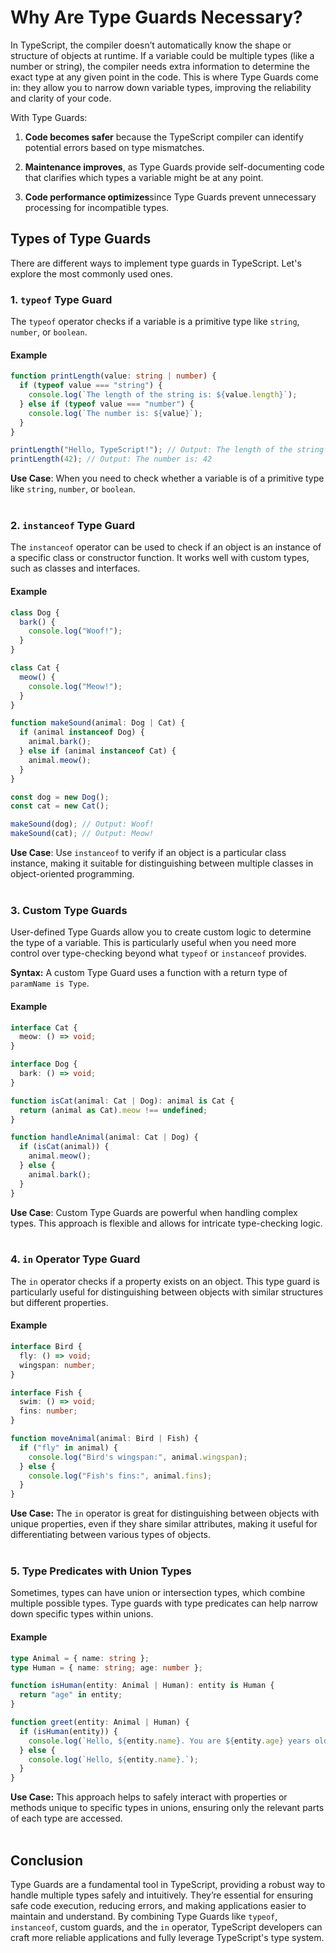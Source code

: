 # Why Are Type Guards Necessary?

In TypeScript, the compiler doesn’t automatically know the shape or structure of objects at runtime. If a variable could be multiple types (like a number or string), the compiler needs extra information to determine the exact type at any given point in the code. This is where Type Guards come in: they allow you to narrow down variable types, improving the reliability and clarity of your code.

With Type Guards:

1. **Code becomes safer** because the TypeScript compiler can identify potential errors based on type mismatches.

2. **Maintenance improves**, as Type Guards provide self-documenting code that clarifies which types a variable might be at any point.
  
3. **Code performance optimizes**since Type Guards prevent unnecessary processing for incompatible types.

## Types of Type Guards
There are different ways to implement type guards in TypeScript. Let's explore the most commonly used ones.

### 1. `typeof` Type Guard

The `typeof` operator checks if a variable is a primitive type like `string`, `number`, or `boolean`.

#### Example

```typescript
function printLength(value: string | number) {
  if (typeof value === "string") {
    console.log(`The length of the string is: ${value.length}`);
  } else if (typeof value === "number") {
    console.log(`The number is: ${value}`);
  }
}

printLength("Hello, TypeScript!"); // Output: The length of the string is: 18
printLength(42); // Output: The number is: 42
```

**Use Case**: When you need to check whether a variable is of a primitive type like `string`, `number`, or `boolean`.
</br>
</br>

### 2. `instanceof` Type Guard

The `instanceof` operator can be used to check if an object is an instance of a specific class or constructor function. It works well with custom types, such as classes and interfaces.

#### Example

```typeScript
class Dog {
  bark() {
    console.log("Woof!");
  }
}

class Cat {
  meow() {
    console.log("Meow!");
  }
}

function makeSound(animal: Dog | Cat) {
  if (animal instanceof Dog) {
    animal.bark();
  } else if (animal instanceof Cat) {
    animal.meow();
  }
}

const dog = new Dog();
const cat = new Cat();

makeSound(dog); // Output: Woof!
makeSound(cat); // Output: Meow!
```
**Use Case**: Use `instanceof` to verify if an object is a particular class instance, making it suitable for distinguishing between multiple classes in object-oriented programming.
</br>
</br>

### 3. Custom Type Guards

User-defined Type Guards allow you to create custom logic to determine the type of a variable. This is particularly useful when you need more control over type-checking beyond what `typeof` or `instanceof` provides.

**Syntax:** A custom Type Guard uses a function with a return type of `paramName is Type`.

#### Example

```typeScript
interface Cat {
  meow: () => void;
}

interface Dog {
  bark: () => void;
}

function isCat(animal: Cat | Dog): animal is Cat {
  return (animal as Cat).meow !== undefined;
}

function handleAnimal(animal: Cat | Dog) {
  if (isCat(animal)) {
    animal.meow();
  } else {
    animal.bark();
  }
}
```
**Use Case**: Custom Type Guards are powerful when handling complex types. This approach is flexible and allows for intricate type-checking logic.
</br>
</br>

### 4. `in` Operator Type Guard

The `in` operator checks if a property exists on an object. This type guard is particularly useful for distinguishing between objects with similar structures but different properties.

#### Example

```typeScript
interface Bird {
  fly: () => void;
  wingspan: number;
}

interface Fish {
  swim: () => void;
  fins: number;
}

function moveAnimal(animal: Bird | Fish) {
  if ("fly" in animal) {
    console.log("Bird's wingspan:", animal.wingspan);
  } else {
    console.log("Fish's fins:", animal.fins);
  }
}
```

**Use Case:** The `in` operator is great for distinguishing between objects with unique properties, even if they share similar attributes, making it useful for differentiating between various types of objects.
</br>
</br>

### 5. Type Predicates with Union Types

Sometimes, types can have union or intersection types, which combine multiple possible types. Type guards with type predicates can help narrow down specific types within unions.

#### Example

```typeScript
type Animal = { name: string };
type Human = { name: string; age: number };

function isHuman(entity: Animal | Human): entity is Human {
  return "age" in entity;
}

function greet(entity: Animal | Human) {
  if (isHuman(entity)) {
    console.log(`Hello, ${entity.name}. You are ${entity.age} years old.`);
  } else {
    console.log(`Hello, ${entity.name}.`);
  }
}
```

**Use Case:** This approach helps to safely interact with properties or methods unique to specific types in unions, ensuring only the relevant parts of each type are accessed.
</br>
</br>

## Conclusion

Type Guards are a fundamental tool in TypeScript, providing a robust way to handle multiple types safely and intuitively. They’re essential for ensuring safe code execution, reducing errors, and making applications easier to maintain and understand. By combining Type Guards like `typeof`, `instanceof`, custom guards, and the `in` operator, TypeScript developers can craft more reliable applications and fully leverage TypeScript's type system.